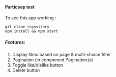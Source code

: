 #### Particeep test

To see this app working :

```
git clone repository
npm install && npm start
```

##### Features:

1. Display films based on page & multi-choice filter
2. Pagination (in component Pagination.js)
3. Toggle like/dislike button
4. Delete button
